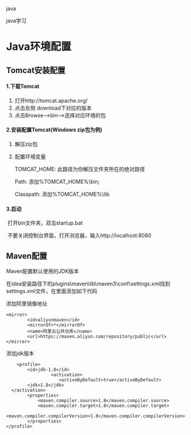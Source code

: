 java

java学习

# Java环境配置

## Tomcat安装配置

#### 1.下载Tomcat

1. 打开http://tomcat.apache.org/
2. 点击左侧 download下对应的版本
3. 点击Browse-->bin-->选择对应环境的包

#### 2.安装配置Tomcat(Windows zip包为例)

1. 解压zip包

2. 配置环境变量

   TOMCAT_HOME: 此路径为你解压文件夹所在的绝对路径

   Path: 添加%TOMCAT_HOME%\bin;

   Classpath: 添加%TOMCAT_HOME%\lib

#### 3.启动

​	打开bin文件夹，双击startup.bat

​	不要关闭控制台界面，打开浏览器，输入http://localhost:8080

## Maven配置

Maven配置默认使用的JDK版本

在idea安装路径下的plugins\maven\lib\maven3\conf\settings.xml找到settings.xml文件，在里面添加如下代码

添加阿里镜像地址

	<mirror>
			<id>aliyunmaven</id>
			<mirrorOf>*</mirrorOf>
			<name>阿里云公共仓库</name>
			<url>https://maven.aliyun.com/repository/public</url>
	</mirror>	
添加jdk版本

		<profile>
			<id>jdk-1.8</id>    
					 <activation>    
						<activeByDefault>true</activeByDefault>    
			<jdk>1.8</jdk>    
	  </activation>  
			<properties>    
				<maven.compiler.source>1.8</maven.compiler.source>    
				<maven.compiler.target>1.8</maven.compiler.target>    
				<maven.compiler.compilerVersion>1.8</maven.compiler.compilerVersion>    
			</properties>    
	</profile>